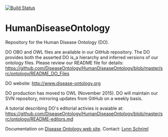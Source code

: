 [![Build Status](https://travis-ci.org/jakelever/HumanDiseaseOntology.svg?branch=master)](https://travis-ci.org/jakelever/HumanDiseaseOntology)

# HumanDiseaseOntology
Repository for the Human Disease Ontology (DO).

DO OBO and OWL files are available in our GitHub repository. 
   The DO provides both the asserted DO is_a hierarchy and inferred versions of our 
   ontology files. Please review our README file for details: https://github.com/DiseaseOntology/HumanDiseaseOntology/blob/master/src/ontology/README_DO_Files

DO website: http://www.disease-ontology.org

DO production has moved to OWL (November 2015).
DO will maintain our SVN repository, 
mirroring updates from GitHub on a weekly basis. 

A tutorial describing DO's editorial activies is avaiable at: 
https://github.com/DiseaseOntology/HumanDiseaseOntology/blob/master/src/ontology/README-editors.md

Documentation on [Disease Ontology web site](http://disease-ontology.org).
Contact: [Lynn Schriml](mailto:lynn.schriml@gmail.com)
